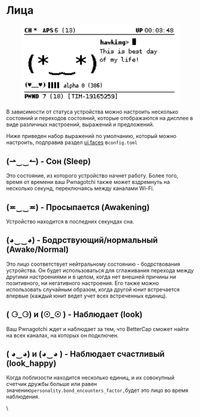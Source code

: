 # Лица

<figure><img src="../.gitbook/assets/Ywr5aqx.png" alt=""><figcaption></figcaption></figure>

В зависимости от статуса устройства можно настроить несколько состояний и переходов состояний, которые отображаются на дисплее в виде различных настроений, выражений и предложений.

Ниже приведен набор выражений  по умолчанию, который можно настроить, подправив раздел [ui.faces](https://github.com/evilsocket/pwnagotchi/blob/master/pwnagotchi/defaults.toml#L160) в`config.toml`

## (⇀‿‿↼)  - Сон (Sleep)&#x20;

Это состояние, из которого устройство начнет работу. Более того, время от времени ваш Pwnagotchi также может вздремнуть на несколько секунд, переключаясь между каналами Wi-Fi.

## (≖‿‿≖) - Просыпается (Awakening)

Устройство находится в последних секундах сна.

## (◕‿‿◕) - Бодрствующий/нормальный (Awake/Normal)

Это лицо соответствует нейтральному состоянию - бодрствования устройства. Он будет использоваться для сглаживания перехода между другими настроениями и в целом, когда нет внешней причины ни позитивного, ни негативного настроения. Его также можно использовать случайным образом, когда другой юнит встречается впервые (каждый юнит ведет учет всех встреченных единиц).

## ( ⚆\_⚆) и (☉\_☉ ) - Наблюдает (look)

Ваш Pwnagotchi ждет и наблюдает за тем, что BetterCap сможет найти на всех каналах, на которых он подключен.

## ( ◕‿◕) и (◕‿◕ ) - Наблюдает счастливый (look\_happy)

Когда поблизости находится несколько единиц, и их совокупный счетчик дружбы больше или равен значению`personality.bond_encounters_factor,`будет  это лицо во время наблюдения.

\




